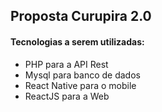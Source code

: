 ## Proposta Curupira 2.0

#### Tecnologias a serem utilizadas:
- PHP para a API Rest
- Mysql para banco de dados
- React Native para o mobile
- ReactJS para a Web


